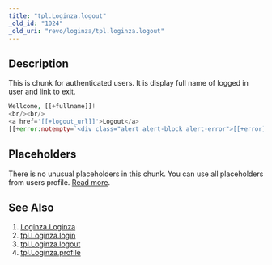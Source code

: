 ```yaml
---
title: "tpl.Loginza.logout"
_old_id: "1024"
_old_uri: "revo/loginza/tpl.loginza.logout"
---
```


## Description

This is chunk for authenticated users. It is display full name of logged in user and link to exit.

``` php 
Wellcome, [[+fullname]]!
<br/><br/>
<a href='[[+logout_url]]'>Logout</a>
[[+error:notempty=`<div class="alert alert-block alert-error">[[+error]]</div>`]]
```

## Placeholders

There is no unusual placeholders in this chunk. You can use all placeholders from users profile. [Read more](administering-your-site/security/users "Users").

## See Also

1. [Loginza.Loginza](/extras/loginza/loginza.loginza)
2. [tpl.Loginza.login](/extras/loginza/tpl.loginza.login)
3. [tpl.Loginza.logout](/extras/loginza/tpl.loginza.logout)
4. [tpl.Loginza.profile](/extras/loginza/tpl.loginza.profile)